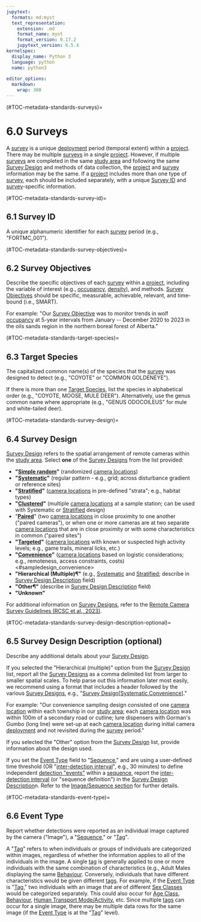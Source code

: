 ```yaml
---
jupytext:
  formats: md:myst
  text_representation:
    extension: .md
    format_name: myst
    format_version: 0.17.2
    jupytext_version: 6.5.4
kernelspec:
  display_name: Python 3
  language: python
  name: python3
  
editor_options: 
  markdown: 
    wrap: 300
---
```


(#TOC-metadata-standards-surveys)=

# 6.0 Surveys

A [survey](#Hierarch_Survey) is a unique [deployment](#Heirch_Deployment) period (temporal extent) within a [project](#Heirch_Project). There may be multiple [surveys](#Hierarch_Survey) in a single [project](#Heirch_Project). However, if multiple [surveys](#Hierarch_Survey) are completed in the same [study area](#Hierarch_Study_area) and following the same [Survey Design](#SurveyDesign) and methods of data collection, the [project](#Heirch_Project) and [survey](#Hierarch_Survey) information may be the same. If a [project](#Heirch_Project) includes more than one type of [survey](#Hierarch_Survey), each should be included separately, with a unique [Survey ID](#ID_survey) and [survey](#Hierarch_Survey)-specific information.

(#TOC-metadata-standards-survey-id)=

## 6.1 Survey ID

A unique alphanumeric identifier for each [survey](#Hierarch_Survey) period (e.g., "FORTMC_001").

(#TOC-metadata-standards-survey-objectives)=

## 6.2 Survey Objectives

Describe the specific objectives of each [survey](#Hierarch_Survey) within a [project](#Heirch_Project), including the variable of interest (e.g., [occupancy](#Occupancy), [density](#density)), and methods. [Survey Objectives](#Survey_objectives) should be specific, measurable, achievable, relevant, and time-bound (i.e., SMART).

For example: "Our [Survey Objective](#Survey_objectives) was to monitor trends in wolf [occupancy](#Occupancy) at 5-year intervals from January -- December 2020 to 2023 in the oils sands region in the northern boreal forest of Alberta."

(#TOC-metadata-standards-target-species)=

## 6.3 Target Species

The capitalized common name(s) of the species that the [survey](#Hierarch_Survey) was designed to detect (e.g., "COYOTE" or "COMMON GOLDENEYE").

If there is more than one [Target Species](#Target_species), list the species in alphabetical order (e.g., "COYOTE, MOOSE, MULE DEER"). Alternatively, use the genus common name where appropriate (e.g., "GENUS ODOCOILEUS" for mule and white-tailed deer).

(#TOC-metadata-standards-survey-design)=

## 6.4 Survey Design

[Survey Design](#SurveyDesign) refers to the spatial arrangement of remote cameras within the [study area](#Hierarch_Study_area). Select **one** of the [Survey Designs](#SurveyDesign) from the list provided:

-   **"**[**Simple random**](#Sampledesign_random)**”** (randomized [camera locations](#Heirch_Camera_location))
-   **"**[**Systematic**](#SampleDesign_Systematic)**"** (regular pattern - e.g., grid; across disturbance gradient or reference sites)
-   **"**[**Stratified**](#SampleDesign_Stratified)**"** ([camera locations](#Heirch_Camera_location) in pre-defined "strata"; e.g., habitat types)
-   **"**[**Clustered**](#sampledesign_clustered)**"** (multiple [camera locations](#Heirch_Camera_location) at a sample station; can be used with Systematic or [Stratified](#SampleDesign_Stratified) design)
-   "[**Paired**](#Sampledesign_paired)" (two [camera locations](#Heirch_Camera_location) in close proximity to one another ("paired cameras"), or when one or more cameras are at two separate [camera locations](#Heirch_Camera_location) that are in close proximity or with some characteristics in common ("paired sites")
-   **"**[**Targeted**](#SampleDesign_Targeted)**"** ([camera locations](#Heirch_Camera_location) with known or suspected high activity levels; e.g., game trails, mineral licks, etc.)
-   **"**[**Convenience**](#sampledesign_convenience)**"** ([camera locations](#Heirch_Camera_location) based on logistic considerations; e.g., remoteness, access constraints, costs)<#sampledesign_convenience>
-   **"Hierarchical (Multiple)¶"** (e.g., [Systematic](#SampleDesign_Systematic) and [Stratified](#SampleDesign_Stratified); describe in [Survey Design Description](#SurveyDesignDescription) field)
-   **"Other¶"** (describe in [Survey Design Description](#SurveyDesignDescription) field)
-   **"Unknown"**

For additional information on [Survey Designs](#SurveyDesign), refer to the [Remote Camera Survey Guidelines (RCSC et al., 2023)](#remote-cam-survey-guidelines).

(#TOC-metadata-standards-survey-design-description-optional)=

## 6.5 Survey Design Description (optional)

Describe any additional details about your [Survey Design](#SurveyDesign).

If you selected the "Hierarchical (multiple)" option from the [Survey Design](#SurveyDesign) list, report all the [Survey Designs](#SurveyDesign) as a comma delimited list from larger to smaller spatial scales. To help parse out this information later most easily, we recommend using a format that includes a header followed by the various [Survey Designs](#SurveyDesign), e.g., "[Survey Design](#SurveyDesign)[[Systematic](#SampleDesign_Systematic),[Convenience](#sampledesign_convenience)]."

For example: "Our convenience sampling design consisted of one [camera location](#Heirch_Camera_location) within each township in our [study area](#Hierarch_Study_area); each [camera location](#Heirch_Camera_location) was within 100m of a secondary road or cutline; lure dispensers with Gorman's Gumbo (long line) were set-up at each [camera location](#Heirch_Camera_location) during initial camera [deployment](#Heirch_Deployment) and not revisited during the [survey](#Hierarch_Survey) period."

If you selected the "Other" option from the [Survey Design](#SurveyDesign) list, provide information about the design used.

If you set the [Event Type](#event-type) field to "[Sequence](#Heirarch_Sequence)," and are using a user-defined time threshold (OR "[inter-detection interval](#Inter_detection_interval)", e.g., 30 minutes) to define independent [detection "events"](#Detection_event) within a [sequence](#Heirarch_Sequence), report the [inter-detection interval](#Inter_detection_interval) (or "sequence definition") in the [Survey Design Description](#SurveyDesignDescription)n. Refer to the [Image/Sequence section](#TOC-metadata-standards-Image_Sequence) for further details.

(#TOC-metadata-standards-event-type)=

## 6.6 Event Type

Report whether detections were reported as an individual image captured by the camera ("Image"), a "[Sequence](#Heirarch_Sequence)," or "[Tag](#tag)".

A "[Tag](#tag)" refers to when individuals or groups of individuals are categorized within images, regardless of whether the information applies to all of the individuals in the image. A single [tag](#tag) is generally applied to one or more individuals with the same combination of characteristics (e.g., Adult Males displaying the same [Behaviour](#Behaviour). Conversely, individuals that have different characteristics would be given different [tags](#tag). For example, if the [Event Type](#event-type) is "[Tag](#tag)," two individuals with an image that are of different [Sex Classes](#Tags_Sex_class) would be categorized separately. This could also occur for [Age Class](#Tags_Age_class), [Behaviour](#Behaviour), [Human Transport Mode/Activity](#human-transport-mode-activity), etc. Since multiple [tags](#tag) can occur for a single image, there may be multiple data rows for the same image (if the [Event Type](#event-type) is at the "[Tag](#tag)" level).

